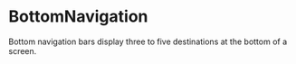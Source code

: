 # BottomNavigation
Bottom navigation bars display three to five destinations at the bottom of a screen.
